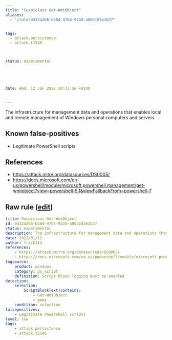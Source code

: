 ```yaml
---
title: "Suspicious Get-WmiObject"
aliases:
  - "/rule/0332a266-b584-47b4-933d-a00b103e1b37"


tags:
  - attack.persistence
  - attack.t1546



status: experimental





date: Wed, 12 Jan 2022 20:27:56 +0100


---
```


The infrastructure for management data and operations that enables local and remote management of Windows personal computers and servers

<!--more-->


## Known false-positives

* Legitimate PowerShell scripts



## References

* https://attack.mitre.org/datasources/DS0005/
* https://docs.microsoft.com/en-us/powershell/module/microsoft.powershell.management/get-wmiobject?view=powershell-5.1&viewFallbackFrom=powershell-7


## Raw rule ([edit](https://github.com/SigmaHQ/sigma/edit/master/rules/windows/powershell/powershell_script/posh_ps_suspicious_gwmi.yml))
```yaml
title: Suspicious Get-WmiObject
id: 0332a266-b584-47b4-933d-a00b103e1b37
status: experimental
description: The infrastructure for management data and operations that enables local and remote management of Windows personal computers and servers
date: 2022/01/12
author: frack113
references:
    - https://attack.mitre.org/datasources/DS0005/
    - https://docs.microsoft.com/en-us/powershell/module/microsoft.powershell.management/get-wmiobject?view=powershell-5.1&viewFallbackFrom=powershell-7
logsource:
    product: windows
    category: ps_script
    definition: Script block logging must be enabled
detection:
    selection:
        ScriptBlockText|contains:
            - Get-WmiObject
            - gwmi
    condition: selection
falsepositives:
    - Legitimate PowerShell scripts
level: low
tags:
    - attack.persistence
    - attack.t1546

```
